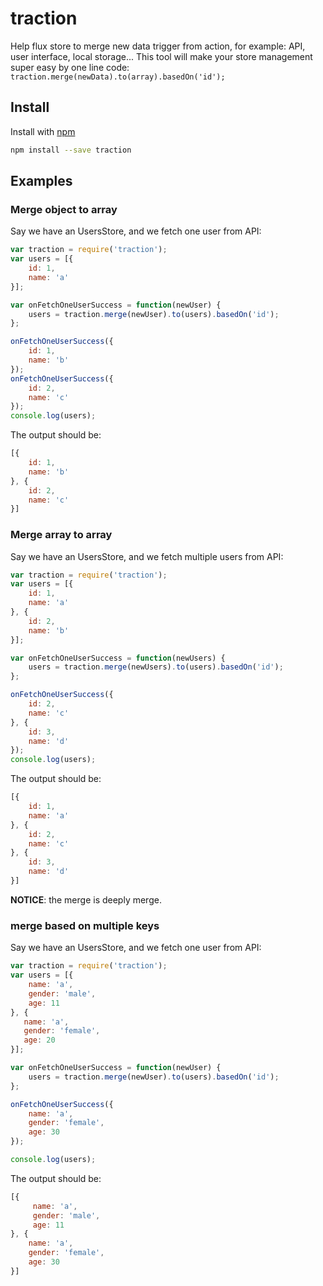 # traction

Help flux store to merge new data trigger from action, for example: API, user interface, local storage...
This tool will make your store management super easy by one line code: `traction.merge(newData).to(array).basedOn('id');`

##  Install

Install with [npm](https://www.npmjs.com/package/traction)

```bash
npm install --save traction
```

## Examples

### Merge object to array

Say we have an UsersStore, and we fetch one user from API:

```js
var traction = require('traction');
var users = [{
    id: 1,
    name: 'a'
}];

var onFetchOneUserSuccess = function(newUser) {
    users = traction.merge(newUser).to(users).basedOn('id');
};

onFetchOneUserSuccess({
    id: 1,
    name: 'b'
});
onFetchOneUserSuccess({
    id: 2,
    name: 'c'
});
console.log(users);
```

The output should be:

```js
[{
    id: 1,
    name: 'b'
}, {
    id: 2,
    name: 'c'
}]
```

### Merge array to array

Say we have an UsersStore, and we fetch multiple users from API:

```js
var traction = require('traction');
var users = [{
    id: 1,
    name: 'a'
}, {
    id: 2,
    name: 'b'
}];

var onFetchOneUserSuccess = function(newUsers) {
    users = traction.merge(newUsers).to(users).basedOn('id');
};

onFetchOneUserSuccess({
    id: 2,
    name: 'c'
}, {
    id: 3,
    name: 'd'
});
console.log(users);
```

The output should be:

```js
[{
    id: 1,
    name: 'a'
}, {
    id: 2,
    name: 'c'
}, {
    id: 3,
    name: 'd'
}]
```

**NOTICE**: the merge is deeply merge.

### merge based on multiple keys

Say we have an UsersStore, and we fetch one user from API:

```js
var traction = require('traction');
var users = [{
    name: 'a',
    gender: 'male',
    age: 11
}, {
   name: 'a',
   gender: 'female',
   age: 20
}];

var onFetchOneUserSuccess = function(newUser) {
    users = traction.merge(newUser).to(users).basedOn('id');
};

onFetchOneUserSuccess({
    name: 'a',
    gender: 'female',
    age: 30
});

console.log(users);
```

The output should be:

```js
[{
     name: 'a',
     gender: 'male',
     age: 11
}, {
    name: 'a',
    gender: 'female',
    age: 30
}]
```